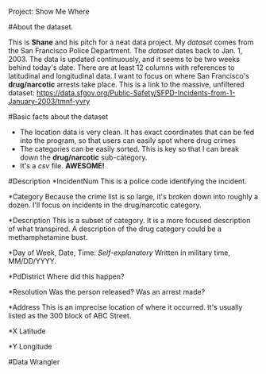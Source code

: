 Project: Show Me Where

#About the dataset.

This is **Shane** and his pitch for a neat data project. My *dataset* comes from the San Francisco Police Department. The *dataset* dates back to Jan. 1, 2003. The data is updated continuously, and it seems to be two weeks behind today's date. There are at least 12 columns with references to latitudinal and longitudinal data. I want to focus on where San Francisco's **drug/narcotic** arrests take place. This is a link to the massive, unfiltered dataset: 
https://data.sfgov.org/Public-Safety/SFPD-Incidents-from-1-January-2003/tmnf-yvry

#Basic facts about the dataset
* The location data is very clean. It has exact coordinates that can be fed into the program, so that users can easily spot where drug crimes 
* The categories can be easily sorted. This is key so that I can break down the **drug/narcotic** sub-category.
* It's a *csv* file. **AWESOME!**

#Description
*IncidentNum This is a police code identifying the incident.

*Category Because the crime list is so large, it's broken down into roughly a dozen. I'll focus on incidents in the drug/narcotic category.

*Description This is a subset of category. It is a more focused description of what transpired. A description of the drug category could be a methamphetamine bust.

*Day of Week, Date, Time: *Self-explanatory* Written in military time, MM/DD/YYYY.

*PdDistrict Where did this happen?

*Resolution Was the person released? Was an arrest made?

*Address This is an imprecise location of where it occurred. It's usually listed as the 300 block of ABC Street.

*X Latitude

*Y Longitude


#Data Wrangler